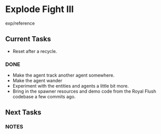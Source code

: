 # Explode Fight III
exp/reference

## Current Tasks
- Reset after a recycle.

### DONE
- Make the agent track another agent somewhere.
- Make the agent wander
- Experiment with the entities and agents a little bit more.
- Bring in the spawner resources and demo code from the Royal Flush codebase a few commits ago.

## Next Tasks

### NOTES
